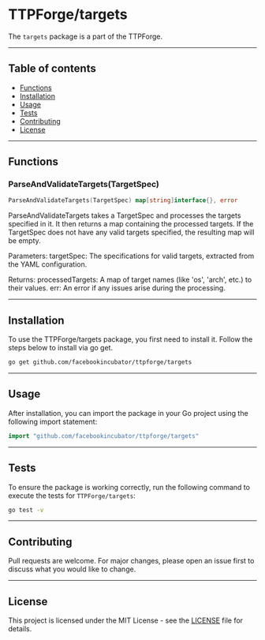 # TTPForge/targets

The `targets` package is a part of the TTPForge.

---

## Table of contents

- [Functions](#functions)
- [Installation](#installation)
- [Usage](#usage)
- [Tests](#tests)
- [Contributing](#contributing)
- [License](#license)

---

## Functions

### ParseAndValidateTargets(TargetSpec)

```go
ParseAndValidateTargets(TargetSpec) map[string]interface{}, error
```

ParseAndValidateTargets takes a TargetSpec and processes the targets specified in it.
It then returns a map containing the processed targets. If the TargetSpec does not have any
valid targets specified, the resulting map will be empty.

Parameters:
targetSpec: The specifications for valid targets, extracted from the YAML configuration.

Returns:
processedTargets: A map of target names (like 'os', 'arch', etc.) to their values.
err: An error if any issues arise during the processing.

---

## Installation

To use the TTPForge/targets package, you first need to install it.
Follow the steps below to install via go get.

```bash
go get github.com/facebookincubator/ttpforge/targets
```

---

## Usage

After installation, you can import the package in your Go project
using the following import statement:

```go
import "github.com/facebookincubator/ttpforge/targets"
```

---

## Tests

To ensure the package is working correctly, run the following
command to execute the tests for `TTPForge/targets`:

```bash
go test -v
```

---

## Contributing

Pull requests are welcome. For major changes,
please open an issue first to discuss what
you would like to change.

---

## License

This project is licensed under the MIT
License - see the [LICENSE](https://github.com/facebookincubator/TTPForge/blob/main/LICENSE)
file for details.
